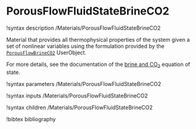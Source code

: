 # PorousFlowFluidStateBrineCO2

!syntax description /Materials/PorousFlowFluidStateBrineCO2

Material that provides all thermophysical properties of the system given a set
of nonlinear variables using the formulation provided by the [`PorousFlowBrineCO2`](/PorousFlowBrineCO2.md) UserObject.

For more details, see the documentation of the [brine and CO$_2$](brineco2.md) equation of state.

!syntax parameters /Materials/PorousFlowFluidStateBrineCO2

!syntax inputs /Materials/PorousFlowFluidStateBrineCO2

!syntax children /Materials/PorousFlowFluidStateBrineCO2

!bibtex bibliography
